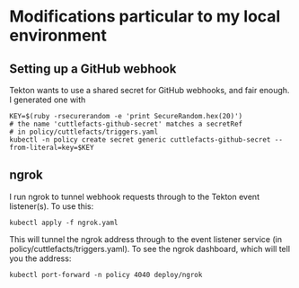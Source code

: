 # Modifications particular to my local environment

## Setting up a GitHub webhook

Tekton wants to use a shared secret for GitHub webhooks, and fair
enough. I generated one with

```
KEY=$(ruby -rsecurerandom -e 'print SecureRandom.hex(20)')
# the name 'cuttlefacts-github-secret' matches a secretRef
# in policy/cuttlefacts/triggers.yaml
kubectl -n policy create secret generic cuttlefacts-github-secret --from-literal=key=$KEY
```

## ngrok

I run ngrok to tunnel webhook requests through to the Tekton event
listener(s). To use this:

    kubectl apply -f ngrok.yaml

This will tunnel the ngrok address through to the event listener
service (in policy/cuttlefacts/triggers.yaml). To see the ngrok
dashboard, which will tell you the address:

    kubectl port-forward -n policy 4040 deploy/ngrok
